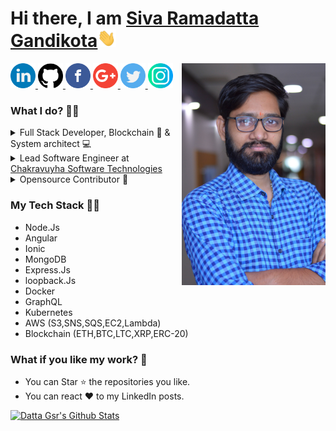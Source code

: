 <h1>Hi there, I am <a href="https://gsrdatta.github.io/portfolio/">Siva Ramadatta Gandikota</a><img
    src="https://raw.githubusercontent.com/ABSphreak/ABSphreak/master/gifs/Hi.gif" width="30px"></h1>
<img align='right' src="https://github.com/gsrdatta/gsrdatta/blob/master/image.jpg" width="230" />

<a href="https://www.linkedin.com/in/gsrdatta">
  <img src="https://github.com/gsrdatta/gsrdatta/blob/master/logos/linkedin.png" width="40" />
</a>

<a href="https://github.com/gsrdatta">
  <img src="https://github.com/gsrdatta/gsrdatta/blob/master/logos/github-logo.png" width="40" />
</a>

<a href="https://www.facebook.com/gsrdatta/">
  <img src="https://github.com/gsrdatta/gsrdatta/blob/master/logos/facebook.png" width="40" />
</a>

<a href="mailto:gsrdatta@gmail.com">
  <img src="https://github.com/gsrdatta/gsrdatta/blob/master/logos/google-plus.png" width="40" />
</a>

<a href="https://twitter.com/gsrdatta">
  <img src="https://github.com/gsrdatta/gsrdatta/blob/master/logos/twitter.png" width="40" />
</a>

<a href="https://www.instagram.com/gsr_datta">
  <img src="https://github.com/gsrdatta/gsrdatta/blob/master/logos/instagram.png" width="40" />
</a>

<h3>What I do? 👨‍💻</h3>

<details>
  <summary>Full Stack Developer, Blockchain 🍥 & System architect 💻 </summary>
  <ul>
    <li>Full stack development using MEAN Stack and Ionic</li>
    <li>System and Database Architecture Design</li>
    <li>Blockchain and Crypto Wallets</li>
  </ul>
</details>

<details>
  <summary>Lead Software Engineer at <a href="https://www.chakravuyha.com/">Chakravuyha Software Technologies</a>
  </summary>
  <ul>
    <li>Creating RESTful services using Node.Js and Express.Js </li>
    <li>Working on Ethereum and Bitcoin Blockchains (creating Wallets,Transactions and Tracking Incoming Transactions)</li>
    <li>Conceptualize, develop, and test UI, core functionalities for Web Applications</li>
    <li>Designed and developed core features for many applications</li>
    <li>Web and mobile Front-end development using Angular, Ionic, HTML5, CSS</li>
    <li>Construction of Project & Database Architecture for various projects</li>
  </ul>
</details>

<details>
  <summary>Opensource Contributor 📝</summary>
  <ul>
    <li>You can also scroll down and get the information on my <a href="https://github.com/gsrdatta?tab=repositories">github profile</a>.
    </li>
  </ul>
</details>

<h3>My Tech Stack 👨‍💻</h3>
<ul>
  <li>Node.Js</li>
  <li>Angular</li>
  <li>Ionic</li>
  <li>MongoDB</li>
  <li>Express.Js</li>
  <li>loopback.Js</li>
  <li>Docker</li>
  <li>GraphQL</li>
  <li>Kubernetes</li> 
  <li>AWS (S3,SNS,SQS,EC2,Lambda)</li>
  <li>Blockchain (ETH,BTC,LTC,XRP,ERC-20)</li>
</ul>

<h3>What if you like my work? 🤩</h3>
<ul>
  <li>You can Star ⭐ the repositories you like.</li>
  <li>You can react ❤️ to my LinkedIn posts.</li>
</ul>

[![Datta Gsr's Github
Stats](https://github-readme-stats.vercel.app/api?username=gsrdatta&show_icons=true&count_private=true)](https://github.com/gsrdatta/github-readme-stats)
